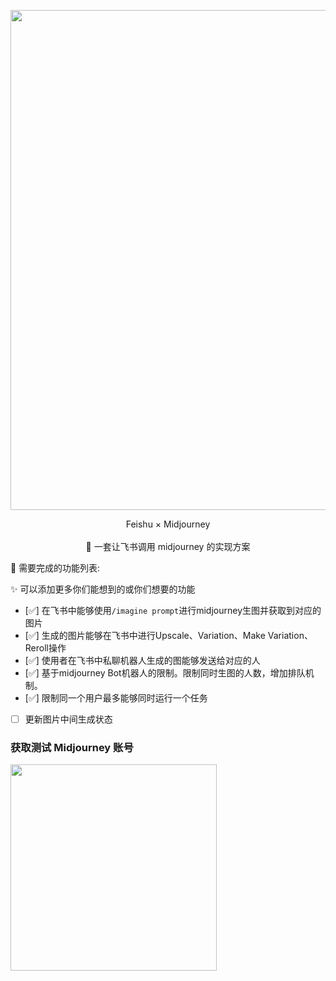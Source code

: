 
<p align='center'>
    <img src='https://user-images.githubusercontent.com/50035229/233974068-e4e9d85e-5eff-4f97-bd26-081fce0d1b19.png' alt='' width='800'/>
</p>

<p align='center'>
   Feishu × Midjourney
<br>
<br>
   🍎 一套让飞书调用 midjourney 的实现方案
</p>


🚀 需要完成的功能列表:

✨ 可以添加更多你们能想到的或你们想要的功能
- [✅] 在飞书中能够使用`/imagine prompt`进行midjourney生图并获取到对应的图片
- [✅] 生成的图片能够在飞书中进行Upscale、Variation、Make Variation、Reroll操作
- [✅] 使用者在飞书中私聊机器人生成的图能够发送给对应的人
- [✅] 基于midjourney Bot机器人的限制。限制同时生图的人数，增加排队机制。
- [✅] 限制同一个用户最多能够同时运行一个任务
- [ ] 更新图片中间生成状态


### 获取测试 Midjourney 账号

<a href='http://buy.aijqr.top/' >
<img src='https://user-images.githubusercontent.com/50035229/235298699-267f1162-8611-45f3-97f6-2477bb9a3068.png' alt='' width='330'/>
</a>
